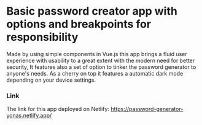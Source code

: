 # Basic password creator app with options and breakpoints for responsibility

Made by using simple components in Vue.js this app brings a fluid user experience with usability to a great extent with the modern need for better security, It features also a set of option to tinker the password generator to anyone's needs. As a cherry on top it features a automatic dark mode depending on your device settings.

### Link
The link for this app deployed on Netlify: https://password-generator-yonas.netlify.app/
